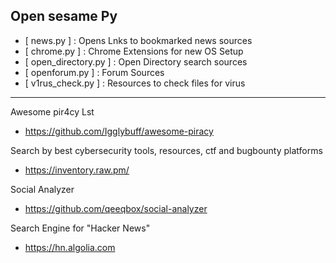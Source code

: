 ## Open sesame Py 

- [ news.py ] : Opens Lnks to bookmarked news sources 
- [ chrome.py ] : Chrome Extensions for new OS Setup
- [ open_directory.py ] : Open Directory search sources 
- [ openforum.py ] : Forum Sources 
- [ v1rus_check.py ] : Resources to check files for virus

* * * 

Awesome pir4cy Lst
- https://github.com/Igglybuff/awesome-piracy

Search by best cybersecurity tools, resources, ctf and bugbounty platforms

- https://inventory.raw.pm/

Social Analyzer
- https://github.com/qeeqbox/social-analyzer

Search Engine for "Hacker News"
- https://hn.algolia.com
